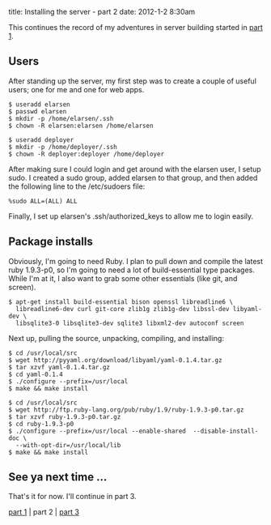 title: Installing the server - part 2
date: 2012-1-2 8:30am

This continues the record of my adventures in server building started in [part
1](http://blog.irkeninvader.com/installing_the_server-part_1).

## Users
After standing up the server, my first step was to create a couple of useful
users; one for me and one for web apps.

    
    $ useradd elarsen
    $ passwd elarsen
    $ mkdir -p /home/elarsen/.ssh
    $ chown -R elarsen:elarsen /home/elarsen

    $ useradd deployer
    $ mkdir -p /home/deployer/.ssh
    $ chown -R deployer:deployer /home/deployer

After making sure I could login and get around with the elarsen user, I setup
sudo.  I created a sudo group, added elarsen to that group, and then added the
following line to the /etc/sudoers file:

    
    %sudo ALL=(ALL) ALL

Finally, I set up elarsen's .ssh/authorized_keys to allow me to login easily.

## Package installs
Obviously, I'm going to need Ruby.  I plan to pull down and compile the latest
ruby 1.9.3-p0, so I'm going to need a lot of build-essential type packages.
While I'm at it, I also want to grab some other essentials (like git, and
screen).

    
    $ apt-get install build-essential bison openssl libreadline6 \
      libreadline6-dev curl git-core zlib1g zlib1g-dev libssl-dev libyaml-dev \
      libsqlite3-0 libsqlite3-dev sqlite3 libxml2-dev autoconf screen

Next up, pulling the source, unpacking, compiling, and installing:

    
    $ cd /usr/local/src
    $ wget http://pyyaml.org/download/libyaml/yaml-0.1.4.tar.gz
    $ tar xzvf yaml-0.1.4.tar.gz 
    $ cd yaml-0.1.4
    $ ./configure --prefix=/usr/local
    $ make && make install

    $ cd /usr/local/src
    $ wget http://ftp.ruby-lang.org/pub/ruby/1.9/ruby-1.9.3-p0.tar.gz
    $ tar xzvf ruby-1.9.3-p0.tar.gz
    $ cd ruby-1.9.3-p0
    $ ./configure --prefix=/usr/local --enable-shared  --disable-install-doc \
      --with-opt-dir=/usr/local/lib
    $ make && make install


## See ya next time ...
That's it for now.  I'll continue in part 3.

[part 1](http://blog.irkeninvader.com/installing_the_server-part_1) | part
2 | [part 3](http://blog.irkeninvader.com/installing_the_server-part_3)
